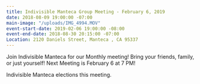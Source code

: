 ```yaml
---
title: Indivisible Manteca Group Meeting - February 6, 2019
date: 2018-08-09 19:00:00 -07:00
main-image: "/uploads/IMG_4994.MOV"
event-start-date: 2019-02-06 19:00:00 -08:00
event-end-date: 2018-08-30 20:15:00 -07:00
Location: 2120 Daniels Street, Manteca , CA 95337
---
```


Join Indivisible Manteca for our Monthly  meeting! Bring your friends, family, or just yourself!  Next Meeting is February 6 at 7 PM!

Indivisible Manteca elections this meeting.